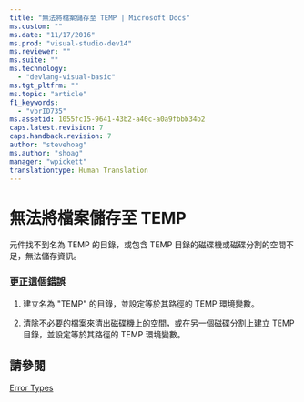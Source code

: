 ```yaml
---
title: "無法將檔案儲存至 TEMP | Microsoft Docs"
ms.custom: ""
ms.date: "11/17/2016"
ms.prod: "visual-studio-dev14"
ms.reviewer: ""
ms.suite: ""
ms.technology: 
  - "devlang-visual-basic"
ms.tgt_pltfrm: ""
ms.topic: "article"
f1_keywords: 
  - "vbrID735"
ms.assetid: 1055fc15-9641-43b2-a40c-a0a9fbbb34b2
caps.latest.revision: 7
caps.handback.revision: 7
author: "stevehoag"
ms.author: "shoag"
manager: "wpickett"
translationtype: Human Translation
---
```

# 無法將檔案儲存至 TEMP
元件找不到名為 TEMP 的目錄，或包含 TEMP 目錄的磁碟機或磁碟分割的空間不足，無法儲存資訊。  
  
### 更正這個錯誤  
  
1.  建立名為 "TEMP" 的目錄，並設定等於其路徑的 TEMP 環境變數。  
  
2.  清除不必要的檔案來清出磁碟機上的空間，或在另一個磁碟分割上建立 TEMP 目錄，並設定等於其路徑的 TEMP 環境變數。  
  
## 請參閱  
 [Error Types](../../visual-basic/programming-guide/language-features/error-types.md)